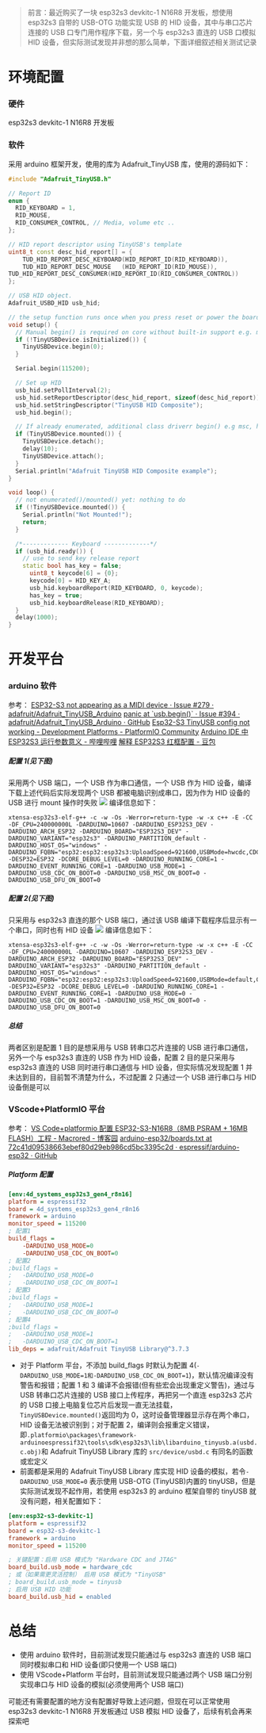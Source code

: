 > 前言：最近购买了一块 esp32s3 devkitc-1 N16R8 开发板，想使用 esp32s3 自带的 USB-OTG 功能实现 USB 的 HID 设备，其中与串口芯片连接的 USB 口专门用作程序下载，另一个与 esp32s3 直连的 USB 口模拟 HID 设备，但实际测试发现并非想的那么简单，下面详细叙述相关测试记录

# 环境配置

### 硬件

esp32s3 devkitc-1 N16R8 开发板

### 软件

采用 arduino 框架开发，使用的库为 Adafruit_TinyUSB 库，使用的源码如下：

```cpp
#include "Adafruit_TinyUSB.h"

// Report ID
enum {
  RID_KEYBOARD = 1,
  RID_MOUSE,
  RID_CONSUMER_CONTROL, // Media, volume etc ..
};

// HID report descriptor using TinyUSB's template
uint8_t const desc_hid_report[] = {
    TUD_HID_REPORT_DESC_KEYBOARD(HID_REPORT_ID(RID_KEYBOARD)),
    TUD_HID_REPORT_DESC_MOUSE   (HID_REPORT_ID(RID_MOUSE)),
TUD_HID_REPORT_DESC_CONSUMER(HID_REPORT_ID(RID_CONSUMER_CONTROL))
};

// USB HID object.
Adafruit_USBD_HID usb_hid;

// the setup function runs once when you press reset or power the board
void setup() {
  // Manual begin() is required on core without built-in support e.g. mbed rp2040
  if (!TinyUSBDevice.isInitialized()) {
    TinyUSBDevice.begin(0);
  }

  Serial.begin(115200);

  // Set up HID
  usb_hid.setPollInterval(2);
  usb_hid.setReportDescriptor(desc_hid_report, sizeof(desc_hid_report));
  usb_hid.setStringDescriptor("TinyUSB HID Composite");
  usb_hid.begin();

  // If already enumerated, additional class driverr begin() e.g msc, hid, midi won't take effect until re-enumeration
  if (TinyUSBDevice.mounted()) {
    TinyUSBDevice.detach();
    delay(10);
    TinyUSBDevice.attach();
  }
  Serial.println("Adafruit TinyUSB HID Composite example");
}

void loop() {
  // not enumerated()/mounted() yet: nothing to do
  if (!TinyUSBDevice.mounted()) {
    Serial.println("Not Mounted!");
    return;
  }

  /*------------- Keyboard -------------*/
  if (usb_hid.ready()) {
    // use to send key release report
    static bool has_key = false;
      uint8_t keycode[6] = {0};
      keycode[0] = HID_KEY_A;
      usb_hid.keyboardReport(RID_KEYBOARD, 0, keycode);
      has_key = true;
      usb_hid.keyboardRelease(RID_KEYBOARD);
  }
  delay(1000);
}
```

# 开发平台

### arduino 软件

参考：
[ESP32-S3 not appearing as a MIDI device · Issue #279 · adafruit/Adafruit_TinyUSB_Arduino](https://github.com/adafruit/Adafruit_TinyUSB_Arduino/issues/279#issuecomment-1692804299)
[panic at \`usb.begin()\` · Issue #394 · adafruit/Adafruit_TinyUSB_Arduino · GitHub](https://github.com/adafruit/Adafruit_TinyUSB_Arduino/issues/394#issuecomment-1960124957)
[Esp32-S3 TinyUSB config not working - Development Platforms - PlatformIO Community](https://community.platformio.org/t/esp32-s3-tinyusb-config-not-working/34209)
[Arduino IDE 中 ESP32S3 运行参数意义 - 哔哩哔哩](https://www.bilibili.com/opus/833077798602014787)
[解释 ESP32S3 红框配置 - 豆包](https://www.doubao.com/thread/w3728a7bfc412975d)

##### 配置 1(见下图)

采用两个 USB 端口，一个 USB 作为串口通信，一个 USB 作为 HID 设备，编译下载上述代码后实际发现两个 USB 都被电脑识别成串口，因为作为 HID 设备的 USB 进行 mount 操作时失败
![](https://s2.loli.net/2025/10/18/KPDUkxmai9Q18uo.png)
编译信息如下：

```
xtensa-esp32s3-elf-g++ -c -w -Os -Werror=return-type -w -x c++ -E -CC -DF_CPU=240000000L -DARDUINO=10607 -DARDUINO_ESP32S3_DEV -DARDUINO_ARCH_ESP32 -DARDUINO_BOARD="ESP32S3_DEV" -DARDUINO_VARIANT="esp32s3" -DARDUINO_PARTITION_default -DARDUINO_HOST_OS="windows" -DARDUINO_FQBN="esp32:esp32:esp32s3:UploadSpeed=921600,USBMode=hwcdc,CDCOnBoot=default,MSCOnBoot=default,DFUOnBoot=default,UploadMode=default,CPUFreq=240,FlashMode=qio,FlashSize=16M,PartitionScheme=default,DebugLevel=none,PSRAM=disabled,LoopCore=1,EventsCore=1,EraseFlash=none,JTAGAdapter=default,ZigbeeMode=default" -DESP32=ESP32 -DCORE_DEBUG_LEVEL=0 -DARDUINO_RUNNING_CORE=1 -DARDUINO_EVENT_RUNNING_CORE=1 -DARDUINO_USB_MODE=1 -DARDUINO_USB_CDC_ON_BOOT=0 -DARDUINO_USB_MSC_ON_BOOT=0 -DARDUINO_USB_DFU_ON_BOOT=0
```

##### 配置 2(见下图)

只采用与 esp32s3 直连的那个 USB 端口，通过该 USB 编译下载程序后显示有一个串口，同时也有 HID 设备
![](https://s2.loli.net/2025/10/18/8GJrb4RIlYzPQc5.png)
编译信息如下：

```
xtensa-esp32s3-elf-g++ -c -w -Os -Werror=return-type -w -x c++ -E -CC -DF_CPU=240000000L -DARDUINO=10607 -DARDUINO_ESP32S3_DEV -DARDUINO_ARCH_ESP32 -DARDUINO_BOARD="ESP32S3_DEV" -DARDUINO_VARIANT="esp32s3" -DARDUINO_PARTITION_default -DARDUINO_HOST_OS="windows" -DARDUINO_FQBN="esp32:esp32:esp32s3:UploadSpeed=921600,USBMode=default,CDCOnBoot=cdc,MSCOnBoot=default,DFUOnBoot=default,UploadMode=cdc,CPUFreq=240,FlashMode=qio,FlashSize=16M,PartitionScheme=default,DebugLevel=none,PSRAM=disabled,LoopCore=1,EventsCore=1,EraseFlash=none,JTAGAdapter=default,ZigbeeMode=default" -DESP32=ESP32 -DCORE_DEBUG_LEVEL=0 -DARDUINO_RUNNING_CORE=1 -DARDUINO_EVENT_RUNNING_CORE=1 -DARDUINO_USB_MODE=0 -DARDUINO_USB_CDC_ON_BOOT=1 -DARDUINO_USB_MSC_ON_BOOT=0 -DARDUINO_USB_DFU_ON_BOOT=0
```

##### 总结

两者区别是配置 1 目的是想采用与 USB 转串口芯片连接的 USB 进行串口通信，另外一个与 esp32s3 直连的 USB 作为 HID 设备，配置 2 目的是只采用与 esp32s3 直连的 USB 同时进行串口通信与 HID 设备，但实际情况发现配置 1 并未达到目的，目前暂不清楚为什么，不过配置 2 只通过一个 USB 进行串口与 HID 设备倒是可以

### VScode+PlatformIO 平台

参考：
[VS Code+platformio 配置 ESP32-S3-N16R8（8MB PSRAM + 16MB FLASH）工程 - Macrored - 博客园](https://www.cnblogs.com/macrored/p/17357581.html)
[arduino-esp32/boards.txt at 72c41d09538663ebef80d29eb986cd5bc3395c2d · espressif/arduino-esp32 · GitHub](https://github.com/espressif/arduino-esp32/blob/72c41d09538663ebef80d29eb986cd5bc3395c2d/boards.txt#L144C1-L145)

##### Platform 配置

```ini
[env:4d_systems_esp32s3_gen4_r8n16]
platform = espressif32
board = 4d_systems_esp32s3_gen4_r8n16
framework = arduino
monitor_speed = 115200
; 配置1
build_flags =
	-DARDUINO_USB_MODE=0
	-DARDUINO_USB_CDC_ON_BOOT=0
; 配置2
;build_flags =
;	-DARDUINO_USB_MODE=0
;	-DARDUINO_USB_CDC_ON_BOOT=1
; 配置3
;build_flags =
;	-DARDUINO_USB_MODE=1
;	-DARDUINO_USB_CDC_ON_BOOT=0
; 配置4
;build_flags =
;	-DARDUINO_USB_MODE=1
;	-DARDUINO_USB_CDC_ON_BOOT=1
lib_deps = adafruit/Adafruit TinyUSB Library@^3.7.3
```

- 对于 Platform 平台，不添加 build_flags 时默认为配置 4(`-DARDUINO_USB_MODE=1和-DARDUINO_USB_CDC_ON_BOOT=1`)，默认情况编译没有警告和报错；配置 1 和 3 编译不会报错(但有些宏会出现重定义警告)，通过与 USB 转串口芯片连接的 USB 接口上传程序，再把另一个直连 esp32s3 芯片的 USB 口接上电脑复位芯片后发现一直无法挂载，`TinyUSBDevice.mounted()`返回均为 0，这时设备管理器显示存在两个串口，HID 设备无法被识别到；对于配置 2，编译则会报重定义错误，即`.platformio\packages\framework-arduinoespressif32\tools\sdk\esp32s3\lib\libarduino_tinyusb.a(usbd.c.obj)`和 Adafruit TinyUSB Library 库的 `src/device/usbd.c` 有同名的函数或宏定义
- 前面都是采用的 Adafruit TinyUSB Library 库实现 HID 设备的模拟，若令`-DARDUINO_USB_MODE=0` 表示使用 USB-OTG (TinyUSB)内置的 tinyUSB，但是实际测试发现不起作用，若使用 esp32s3 的 arduino 框架自带的 tinyUSB 就没有问题，相关配置如下：

```ini
[env:esp32-s3-devkitc-1]
platform = espressif32
board = esp32-s3-devkitc-1
framework = arduino
monitor_speed = 115200

; 关键配置：启用 USB 模式为 "Hardware CDC and JTAG"
board_build.usb_mode = hardware_cdc
; 或（如果需更灵活控制） 启用 USB 模式为 "TinyUSB"
; board_build.usb_mode = tinyusb
; 启用 USB HID 功能
board_build.usb_hid = enabled
```

# 总结

- 使用 arduino 软件时，目前测试发现只能通过与 esp32s3 直连的 USB 端口同时模拟串口和 HID 设备(即只使用一个 USB 端口)
- 使用 VScode+Platform 平台时，目前测试发现只能通过两个 USB 端口分别实现串口与 HID 设备的模拟(必须使用两个 USB 端口)

可能还有需要配置的地方没有配置好导致上述问题，但现在可以正常使用 esp32s3 devkitc-1 N16R8 开发板通过 USB 模拟 HID 设备了，后续有机会再来探索吧
